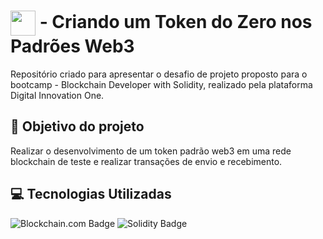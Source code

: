 # <img align="center" width="40px" src="https://hermes.digitalinnovation.one/assets/diome/logo-minimized.png"></a> - Criando um Token do Zero nos Padrões Web3
Repositório criado para apresentar o desafio de projeto proposto para o bootcamp - Blockchain Developer with Solidity, realizado pela plataforma Digital Innovation One.

## :dart: Objetivo do projeto
Realizar o desenvolvimento de um token padrão web3 em uma rede blockchain de teste e realizar transações de envio e recebimento.

## :computer: Tecnologias Utilizadas
![Blockchain.com Badge](https://img.shields.io/badge/Blockchain-121D33?logo=blockchaindotcom&logoColor=fff&style=for-the-badge) ![Solidity Badge](https://img.shields.io/badge/Solidity-363636?logo=solidity&logoColor=fff&style=for-the-badge) 


